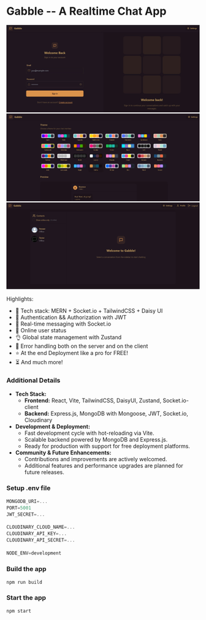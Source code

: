 # Gabble -- A Realtime Chat App 

![Demo App](/frontend/public/ss1.jpg)
![Demo App](/frontend/public/ss2.jpg)
![Demo App](/frontend/public/ss3.jpg)


Highlights:

- 🌟 Tech stack: MERN + Socket.io + TailwindCSS + Daisy UI
- 🎃 Authentication && Authorization with JWT
- 👾 Real-time messaging with Socket.io
- 🚀 Online user status
- 👌 Global state management with Zustand
- 🐞 Error handling both on the server and on the client
- ⭐ At the end Deployment like a pro for FREE!
- ⏳ And much more!

### Additional Details

- **Tech Stack:**
    - **Frontend:** React, Vite, TailwindCSS, DaisyUI, Zustand, Socket.io-client
    - **Backend:** Express.js, MongoDB with Mongoose, JWT, Socket.io, Cloudinary
- **Development & Deployment:**
    - Fast development cycle with hot-reloading via Vite.
    - Scalable backend powered by MongoDB and Express.js.
    - Ready for production with support for free deployment platforms.
- **Community & Future Enhancements:**
    - Contributions and improvements are actively welcomed.
    - Additional features and performance upgrades are planned for future releases.


### Setup .env file

```js
MONGODB_URI=...
PORT=5001
JWT_SECRET=...

CLOUDINARY_CLOUD_NAME=...
CLOUDINARY_API_KEY=...
CLOUDINARY_API_SECRET=...

NODE_ENV=development
```

### Build the app

```shell
npm run build
```

### Start the app

```shell
npm start
```
